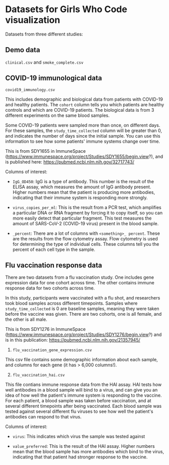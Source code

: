 # Datasets for Girls Who Code visualization

Datasets from three different studies: 

## Demo data

`clinical.csv` and `smoke_complete.csv`

## COVID-19 immunological data

`covid19_immunology.csv`

  This includes demographic and biological data from patients with COVID-19 and healthy patients. The `cohort` column tells you which patients are healthy controls and which are COVID-19 patients. The biological data is from 3 different experiments on the same blood samples. 
  
  Some COVID-19 patients were sampled more than once, on different days. For these samples, the `study_time_collected` column will be greater than 0, and indicates the number of days since the initial sample. You can use this information to see how some patients' immune systems change over time. 
  
  This is from SDY1655 in ImmuneSpace (https://www.immunespace.org/project/Studies/SDY1655/begin.view?), and is published here: https://pubmed.ncbi.nlm.nih.gov/32717743/ 
  
  Columns of interest: 

  * `IgG_OD450`: IgG is a type of antibody. This number is the result of the ELISA assay, which measures the amount of IgG antibody present. Higher numbers mean that the patient is producing more antibodies, indicating that their immune system is responding more strongly. 
  
  * `virus_copies_per_ml`: This is the result from a PCR test, which amplifies a particular DNA or RNA fragment by forcing it to copy itself, so you can more easily detect that particular fragment. This test measures the amount of SARS-CoV-2 (COVID-19 virus) present in the blood sample. 
  
  * `_percent`: There are a lot of columns with `<something>_ percent`. These are the results from the flow cytometry assay. Flow cytometry is used for determining the type of individual cells. These columns tell you the percent of each cell type in the sample. 

## Flu vaccination response data

  There are two datasets from a flu vaccination study. One includes gene expression data for one cohort across time. The other contains immune response data for two cohorts across time. 
  
  In this study, participants were vaccinated with a flu shot, and researchers took blood samples across different timepoints. Samples where `study_time_collected` is 0 are baseline samples, meaning they were taken before the vaccine was given. There are two cohorts, one is all female, and the other is all male.
  
  This is from SDY1276 in ImmuneSpace (https://www.immunespace.org/project/Studies/SDY1276/begin.view?) and is in this publication: https://pubmed.ncbi.nlm.nih.gov/21357945/
  
  1. `flu_vaccination_gene_expression.csv` 
  
  This csv file contains some demographic information about each sample, and columns for each gene (it has > 6,000 columns!). 
      
        
  2. `flu_vaccination_hai.csv`

  This file contians immune response data from the HAI assay. HAI tests how well antibodies in a blood sample will bind to a virus, and can give you an idea of how well the patient's immune system is responding to the vaccine. For each patient, a blood sample was taken before vaccination, and at several different timepoints after being vaccinated. Each blood sample was tested against several different flu viruses to see how well the patient's antibodies can respond to that virus.
  
  Columns of interest: 
  
  * `virus`: This indicates which virus the sample was tested against
  
  * `value_preferred`: This is the result of the HAI assay. Higher numbers mean that the blood sample has more antibodies which bind to the virus, indicating that that patient had stronger response to the vaccine. 
  
